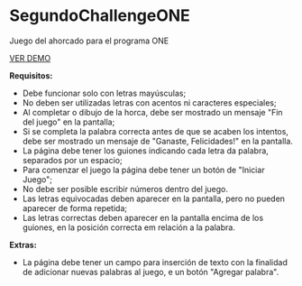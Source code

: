 # SegundoChallengeONE
Juego del ahorcado para el programa ONE

<a href="https://figueroamauro.github.io/SegundoChallengeONE/" target="_blank"> VER DEMO </a>

**Requisitos:**
- Debe funcionar solo con letras mayúsculas;
- No deben ser utilizadas letras con acentos ni caracteres especiales;
- Al completar o dibujo de la horca, debe ser mostrado un mensaje "Fin del juego" en la pantalla;
- Si se completa la palabra correcta antes de que se acaben los intentos, debe ser mostrado un mensaje de "Ganaste, Felicidades!" en la pantalla.
- La página debe tener los guiones indicando cada letra da palabra, separados por un espacio;
- Para comenzar el juego la página debe tener un botón de "Iniciar Juego";
- No debe ser posible escribir números dentro del juego.
- Las letras equivocadas deben aparecer en la pantalla, pero no pueden aparecer de forma repetida;
- Las letras correctas deben aparecer en la pantalla encima de los guiones, en la posición correcta em relación a la palabra.

**Extras:**
- La página debe tener un campo para inserción de texto con la finalidad de adicionar nuevas palabras al juego, e un botón "Agregar palabra". 

